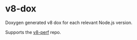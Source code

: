 # v8-dox

Doxygen generated v8 dox for each relevant Node.js version.

Supports the [v8-perf](https://github.com/thlorenz/v8-perf) repo.
